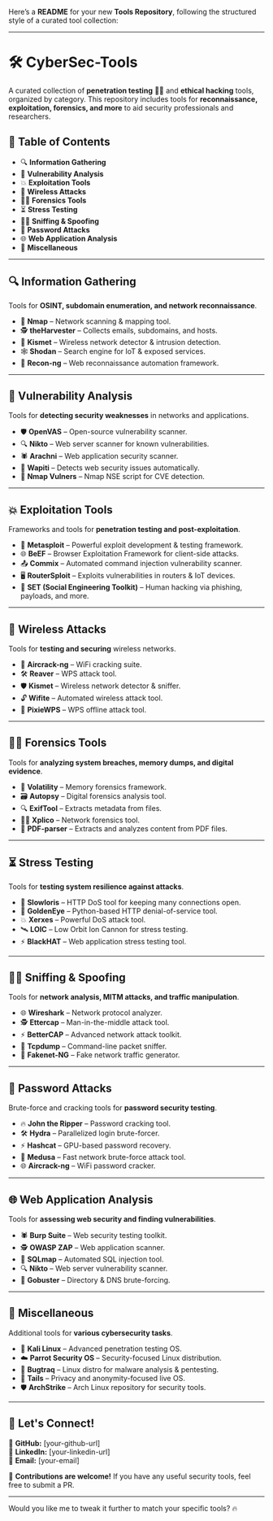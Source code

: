 Here’s a **README** for your new **Tools Repository**, following the structured style of a curated tool collection:  

---

# 🛠️ **CyberSec-Tools**  

A curated collection of **penetration testing** 🕵️‍♂️ and **ethical hacking** tools, organized by category. This repository includes tools for **reconnaissance, exploitation, forensics, and more** to aid security professionals and researchers.  

## 📜 **Table of Contents**  

- 🔍 **Information Gathering**  
- 🔎 **Vulnerability Analysis**  
- 💥 **Exploitation Tools**  
- 📡 **Wireless Attacks**  
- 🧑‍💻 **Forensics Tools**  
- ⏳ **Stress Testing**  
- 🕵️‍♀️ **Sniffing & Spoofing**  
- 🔐 **Password Attacks**  
- 🌐 **Web Application Analysis**  
- 🧩 **Miscellaneous**  

---

## 🔍 **Information Gathering**  
Tools for **OSINT, subdomain enumeration, and network reconnaissance**.  

- 🛜 **Nmap** – Network scanning & mapping tool.  
- 🕵️ **theHarvester** – Collects emails, subdomains, and hosts.  
- 📡 **Kismet** – Wireless network detector & intrusion detection.  
- 🕸️ **Shodan** – Search engine for IoT & exposed services.  
- 🔗 **Recon-ng** – Web reconnaissance automation framework.  

---

## 🔎 **Vulnerability Analysis**  
Tools for **detecting security weaknesses** in networks and applications.  

- 🛡️ **OpenVAS** – Open-source vulnerability scanner.  
- 🔍 **Nikto** – Web server scanner for known vulnerabilities.  
- 🕷️ **Arachni** – Web application security scanner.  
- 🐺 **Wapiti** – Detects web security issues automatically.  
- 🛜 **Nmap Vulners** – Nmap NSE script for CVE detection.  

---

## 💥 **Exploitation Tools**  
Frameworks and tools for **penetration testing and post-exploitation**.  

- 🎯 **Metasploit** – Powerful exploit development & testing framework.  
- 🌐 **BeEF** – Browser Exploitation Framework for client-side attacks.  
- 📤 **Commix** – Automated command injection vulnerability scanner.  
- 🖥️ **RouterSploit** – Exploits vulnerabilities in routers & IoT devices.  
- 📲 **SET (Social Engineering Toolkit)** – Human hacking via phishing, payloads, and more.  

---

## 📡 **Wireless Attacks**  
Tools for **testing and securing** wireless networks.  

- 📶 **Aircrack-ng** – WiFi cracking suite.  
- 🛠️ **Reaver** – WPS attack tool.  
- 🛡️ **Kismet** – Wireless network detector & sniffer.  
- 🔓 **Wifite** – Automated wireless attack tool.  
- 🎯 **PixieWPS** – WPS offline attack tool.  

---

## 🧑‍💻 **Forensics Tools**  
Tools for **analyzing system breaches, memory dumps, and digital evidence**.  

- 🧠 **Volatility** – Memory forensics framework.  
- 🗃️ **Autopsy** – Digital forensics analysis tool.  
- 🔍 **ExifTool** – Extracts metadata from files.  
- 🕵️‍♂️ **Xplico** – Network forensics tool.  
- 📝 **PDF-parser** – Extracts and analyzes content from PDF files.  

---

## ⏳ **Stress Testing**  
Tools for **testing system resilience against attacks**.  

- 🐌 **Slowloris** – HTTP DoS tool for keeping many connections open.  
- 🎯 **GoldenEye** – Python-based HTTP denial-of-service tool.  
- 💥 **Xerxes** – Powerful DoS attack tool.  
- 🛰️ **LOIC** – Low Orbit Ion Cannon for stress testing.  
- ⚡ **BlackHAT** – Web application stress testing tool.  

---

## 🕵️‍♀️ **Sniffing & Spoofing**  
Tools for **network analysis, MITM attacks, and traffic manipulation**.  

- 🌐 **Wireshark** – Network protocol analyzer.  
- 🕵️ **Ettercap** – Man-in-the-middle attack tool.  
- ⚡ **BetterCAP** – Advanced network attack toolkit.  
- 📡 **Tcpdump** – Command-line packet sniffer.  
- 🦊 **Fakenet-NG** – Fake network traffic generator.  

---

## 🔐 **Password Attacks**  
Brute-force and cracking tools for **password security testing**.  

- 🔥 **John the Ripper** – Password cracking tool.  
- 🛠️ **Hydra** – Parallelized login brute-forcer.  
- ⚡ **Hashcat** – GPU-based password recovery.  
- 🐍 **Medusa** – Fast network brute-force attack tool.  
- 🌐 **Aircrack-ng** – WiFi password cracker.  

---

## 🌐 **Web Application Analysis**  
Tools for **assessing web security and finding vulnerabilities**.  

- 🕷️ **Burp Suite** – Web security testing toolkit.  
- 🕵️ **OWASP ZAP** – Web application scanner.  
- 🐍 **SQLmap** – Automated SQL injection tool.  
- 🔍 **Nikto** – Web server vulnerability scanner.  
- 📂 **Gobuster** – Directory & DNS brute-forcing.  

---

## 🧩 **Miscellaneous**  
Additional tools for **various cybersecurity tasks**.  

- 🐉 **Kali Linux** – Advanced penetration testing OS.  
- ☁️ **Parrot Security OS** – Security-focused Linux distribution.  
- 🔎 **Bugtraq** – Linux distro for malware analysis & pentesting.  
- 🔐 **Tails** – Privacy and anonymity-focused live OS.  
- 🛡️ **ArchStrike** – Arch Linux repository for security tools.  

---

## 🌟 **Let's Connect!**  

📜 **GitHub:** [your-github-url]  
💼 **LinkedIn:** [your-linkedin-url]  
📧 **Email:** [your-email]  

🚀 **Contributions are welcome!** If you have any useful security tools, feel free to submit a PR.  

---

Would you like me to tweak it further to match your specific tools? 🔥
